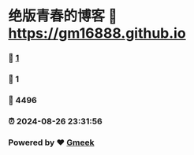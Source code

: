 # 绝版青春的博客 :link: https://gm16888.github.io 
### :page_facing_up: [1](https://gm16888.github.io/tag.html) 
### :speech_balloon: 1 
### :hibiscus: 4496 
### :alarm_clock: 2024-08-26 23:31:56 
### Powered by :heart: [Gmeek](https://github.com/Meekdai/Gmeek)
